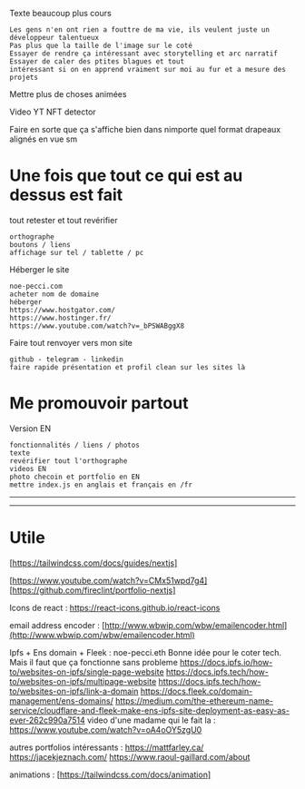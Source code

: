 Texte beaucoup plus cours

    Les gens n'en ont rien a fouttre de ma vie, ils veulent juste un développeur talentueux
    Pas plus que la taille de l'image sur le coté
    Essayer de rendre ça intéressant avec storytelling et arc narratif
    Essayer de caler des ptites blagues et tout
    intéressant si on en apprend vraiment sur moi au fur et a mesure des projets

Mettre plus de choses animées

Video YT NFT detector

Faire en sorte que ça s'affiche bien dans nimporte quel format
drapeaux alignés en vue sm

# Une fois que tout ce qui est au dessus est fait

tout retester et tout revérifier

    orthographe
    boutons / liens
    affichage sur tel / tablette / pc

Héberger le site

    noe-pecci.com
    acheter nom de domaine
    héberger
    https://www.hostgator.com/
    https://www.hostinger.fr/
    https://www.youtube.com/watch?v=_bPSWABggX8

Faire tout renvoyer vers mon site

    github - telegram - linkedin
    faire rapide présentation et profil clean sur les sites là

# Me promouvoir partout

Version EN

    fonctionnalités / liens / photos
    texte
    revérifier tout l'orthographe
    videos EN
    photo checoin et portfolio en EN
    mettre index.js en anglais et français en /fr

---

---

# Utile

[https://tailwindcss.com/docs/guides/nextjs]

[https://www.youtube.com/watch?v=CMx51wpd7g4]
[https://github.com/fireclint/portfolio-nextjs]

Icons de react :
https://react-icons.github.io/react-icons

email address encoder :
[http://www.wbwip.com/wbw/emailencoder.html](http://www.wbwip.com/wbw/emailencoder.html)

Ipfs + Ens domain + Fleek :
noe-pecci.eth
Bonne idée pour le coter tech. Mais il faut que ça fonctionne sans probleme
https://docs.ipfs.io/how-to/websites-on-ipfs/single-page-website
https://docs.ipfs.tech/how-to/websites-on-ipfs/multipage-website
https://docs.ipfs.tech/how-to/websites-on-ipfs/link-a-domain
https://docs.fleek.co/domain-management/ens-domains/
https://medium.com/the-ethereum-name-service/cloudflare-and-fleek-make-ens-ipfs-site-deployment-as-easy-as-ever-262c990a7514
video d'une madame qui le fait la : https://www.youtube.com/watch?v=oA4oOY5zgU0

autres portfolios intéressants :
https://mattfarley.ca/
https://jacekjeznach.com/
https://www.raoul-gaillard.com/about

animations : [https://tailwindcss.com/docs/animation]
